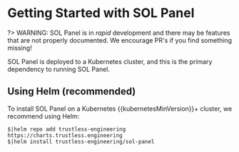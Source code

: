 # Getting Started with SOL Panel

?> WARNING: SOL Panel is in _rapid_ development and there may be features that are not properly documented. We encourage PR's if you find something missing!

SOL Panel is deployed to a Kubernetes cluster, and this is the primary dependency to running SOL Panel.

## Using Helm (recommended)

To install SOL Panel on a Kubernetes {{kubernetesMinVersion}}+ cluster, we recommend using Helm:

```terminal
$|helm repo add trustless-engineering https://charts.trustless.engineering
$|helm install trustless-engineering/sol-panel
```
